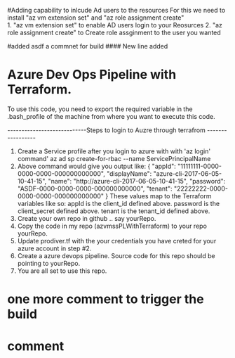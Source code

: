 #Adding capability to inlcude Ad users to the resources
For this we need to install "az vm extension set" and "az role assignment create"  
    1. "az vm extension set"      to enable AD users login to your Reosurces
    2. "az role assignment create" to Create role assginment to the user you wanted 


#added    asdf a commnet for build ####
New line added 


# Azure Dev Ops Pipeline with Terraform.
To use this code, you need to export the required variable in the .bash_profile of the machine from where you want to execute this code.

----------------------------Steps to login to Auzre through terrafrom -----------------

1. Create a Service profile after you login to azure with with 'az login' command'
          az ad sp create-for-rbac --name ServicePrincipalName
2. Above command would give you output like:
          {
  "appId": "11111111-0000-0000-0000-000000000000",
  "displayName": "azure-cli-2017-06-05-10-41-15",
  "name": "http://azure-cli-2017-06-05-10-41-15",
  "password": "ASDF-0000-0000-0000-000000000000",
  "tenant": "22222222-0000-0000-0000-000000000000"
  }
 These values map to the Terraform variables like so:
    appId is the client_id defined above.
    password is the client_secret defined above.
    tenant is the tenant_id defined above.
3. Create your own repo in github .. say yourRepo. 
4. Copy the code in my repo (azvmssPLWithTerraform) to your repo yourRepo. 
5. Update prodiver.tf with the your credentials you have creted for your azure account in step #2.
6. Create a azure devops pipeline. Source code for this repo should be pointing to yourRepo.
7. You are all set to use this repo. 

#
# one more comment to trigger the build
# comment #
